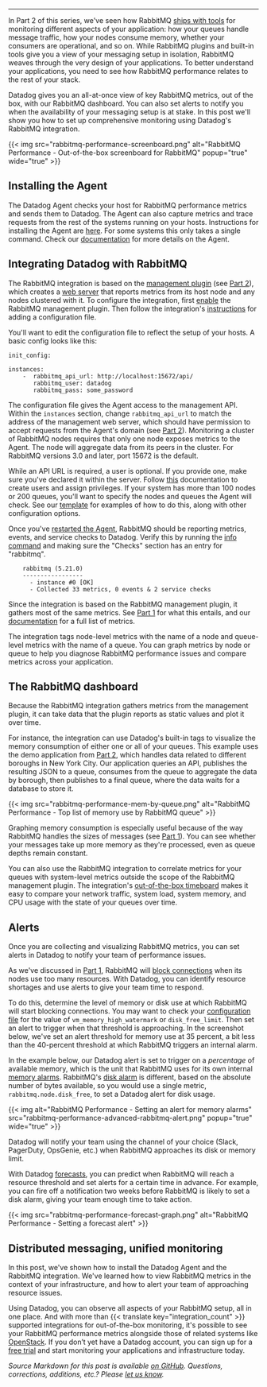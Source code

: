 ---
In Part 2 of this series, we've seen how RabbitMQ [ships with tools][part2] for monitoring different aspects of your application: how your queues handle message traffic, how your nodes consume memory, whether your consumers are operational, and so on. While RabbitMQ plugins and built-in tools give you a view of your messaging setup in isolation, RabbitMQ weaves through the very design of your applications. To better understand your applications, you need to see how RabbitMQ performance relates to the rest of your stack.

Datadog gives you an all-at-once view of key RabbitMQ metrics, out of the box, with our RabbitMQ dashboard. You can also set alerts to notify you when the availability of your messaging setup is at stake. In this post we'll show you how to set up comprehensive monitoring using Datadog's RabbitMQ integration.

{{< img src="rabbitmq-performance-screenboard.png" alt="RabbitMQ Performance - Out-of-the-box screenboard for RabbitMQ" popup="true" wide="true" >}}

## Installing the Agent
The Datadog Agent checks your host for RabbitMQ performance metrics and sends them to Datadog. The Agent can also capture metrics and trace requests from the rest of the systems running on your hosts. Instructions for installing the Agent are [here][install-agent]. For some systems this only takes a single command. Check our [documentation][agent-docs] for more details on the Agent.

## Integrating Datadog with RabbitMQ
The RabbitMQ integration is based on the [management plugin][management-plugin] (see [Part 2][part2]), which creates a [web server][http-api] that reports metrics from its host node and any nodes clustered with it. To configure the integration, first [enable][part2management] the RabbitMQ management plugin. Then follow the integration's [instructions][install-integration] for adding a configuration file.

You'll want to edit the configuration file to reflect the setup of your hosts. A basic config looks like this:

```
init_config:

instances:
    -  rabbitmq_api_url: http://localhost:15672/api/
       rabbitmq_user: datadog
       rabbitmq_pass: some_password
```
The configuration file gives the Agent access to the management API. Within the `instances` section, change `rabbitmq_api_url` to match the address of the management web server, which should have permission to accept requests from the Agent's domain (see [Part 2][part2api]). Monitoring a cluster of RabbitMQ nodes requires that only one node exposes metrics to the Agent. The node will aggregate data from its peers in the cluster. For RabbitMQ versions 3.0 and later, port 15672 is the default.

While an API URL is required, a user is optional. If you provide one, make sure you've declared it within the server. Follow [this][rabbitmq-users] documentation to create users and assign privileges. If your system has more than 100 nodes or 200 queues, you'll want to specify the nodes and queues the Agent will check. See our [template][template-config] for examples of how to do this, along with other configuration options.

Once you've [restarted the Agent][agent-restart], RabbitMQ should be reporting metrics, events, and service checks to Datadog. Verify this by running the [info command][agent-info] and making sure the "Checks" section has an entry for "rabbitmq".

```
    rabbitmq (5.21.0)
    -----------------
      - instance #0 [OK]
      - Collected 33 metrics, 0 events & 2 service checks
```

Since the integration is based on the RabbitMQ management plugin, it gathers most of the same metrics. See [Part 1][part1] for what this entails, and our [documentation][rabbitmq-integration-docs] for a full list of metrics.

The integration tags node-level metrics with the name of a node and queue-level metrics with the name of a queue. You can graph metrics by node or queue to help you diagnose RabbitMQ performance issues and compare metrics across your application.

## The RabbitMQ dashboard
Because the RabbitMQ integration gathers metrics from the management plugin, it can take data that the plugin reports as static values and plot it over time. 

For instance, the integration can use Datadog's built-in tags to visualize the memory consumption of either one or all of your queues. This example uses the demo application from [Part 2][part2], which handles data related to different boroughs in New York City. Our application queries an API, publishes the resulting JSON to a queue, consumes from the queue to aggregate the data by borough, then publishes to a final queue, where the data waits for a database to store it.

{{< img src="rabbitmq-performance-mem-by-queue.png" alt="RabbitMQ Performance - Top list of memory use by RabbitMQ queue" >}}

Graphing memory consumption is especially useful because of the way RabbitMQ handles the sizes of messages (see [Part 1][part1-connection-performance]). You can see whether your messages take up more memory as they're processed, even as queue depths remain constant.

You can also use the RabbitMQ integration to correlate metrics for your queues with system-level metrics outside the scope of the RabbitMQ management plugin. The integration's [out-of-the-box timeboard][timeboard] makes it easy to compare your network traffic, system load, system memory, and CPU usage with the state of your queues over time.

## Alerts
Once you are collecting and visualizing RabbitMQ metrics, you can set alerts in Datadog to notify your team of performance issues.

As we've discussed in [Part 1][part1], RabbitMQ will [block connections][alarms] when its nodes use too many resources. With Datadog, you can identify resource shortages and use alerts to give your team time to respond.

To do this, determine the level of memory or disk use at which RabbitMQ will start blocking connections. You may want to check your [configuration file][config-rabbitmq] for the value of `vm_memory_high_watermark` or `disk_free_limit`. Then set an alert to trigger when that threshold is approaching. In the screenshot below, we've set an alert threshold for memory use at 35 percent, a bit less than the 40-percent threshold at which RabbitMQ triggers an internal alarm.

In the example below, our Datadog alert is set to trigger on a _percentage_ of available memory, which is the unit that RabbitMQ uses for its own internal [memory alarms][memory-alarms]. RabbitMQ's [disk alarm][disk-alarms] is different, based on the absolute number of bytes available, so you would use a single metric, `rabbitmq.node.disk_free`, to set a Datadog alert for disk usage. 

{{< img alt="RabbitMQ Performance - Setting an alert for memory alarms" src="rabbitmq-performance-advanced-rabbitmq-alert.png" popup="true" wide="true" >}}

Datadog will notify your team using the channel of your choice (Slack, PagerDuty, OpsGenie, etc.) when RabbitMQ approaches its disk or memory limit.

With Datadog [forecasts][forecasts], you can predict when RabbitMQ will reach a resource threshold and set alerts for a certain time in advance. For example, you can fire off a notification two weeks before RabbitMQ is likely to set a disk alarm, giving your team enough time to take action.

{{< img src="rabbitmq-performance-forecast-graph.png" alt="RabbitMQ Performance - Setting a forecast alert" >}}

## Distributed messaging, unified monitoring
In this post, we've shown how to install the Datadog Agent and the RabbitMQ integration. We've learned how to view RabbitMQ metrics in the context of your infrastructure, and how to alert your team of approaching resource issues.

Using Datadog, you can observe all aspects of your RabbitMQ setup, all in one place. And with more than {{< translate key="integration_count" >}} supported integrations for out-of-the-box monitoring, it's possible to see your RabbitMQ performance metrics alongside those of related systems like [OpenStack][monitor-openstack]. If you don’t yet have a Datadog account, you can sign up for a <a href="#" class="sign-up-trigger">free trial</a> and start monitoring your applications and infrastructure today.

_Source Markdown for this post is available [on GitHub](https://github.com/DataDog/the-monitor/blob/master/rabbitmq/monitoring-rabbitmq-performance-with-datadog.md). Questions, corrections, additions, etc.? Please [let us know](https://github.com/DataDog/the-monitor/issues)._

[agent-docs]: https://docs.datadoghq.com/agent/

[agent-info]: https://docs.datadoghq.com/agent/faq/agent-commands/#agent-information

[agent-restart]: https://help.datadoghq.com/hc/en-us/articles/203764515-Start-Stop-Restart-the-Datadog-Agent

[alarms]: https://www.rabbitmq.com/alarms.html

[amqp-reference]: https://www.rabbitmq.com/amqp-0-9-1-reference.html

[bunny]: https://github.com/ruby-amqp/bunny

[config-rabbitmq]: https://www.rabbitmq.com/configure.html

[ddtrace]: https://github.com/DataDog/dd-trace-rb

[disk-alarms]: https://www.rabbitmq.com/disk-alarms.html

[distributed-tracing]: http://www.rubydoc.info/gems/ddtrace/#Distributed_Tracing

[event-exchange]: https://www.rabbitmq.com/event-exchange.html

[forecasts]: https://www.datadoghq.com/blog/forecasts-datadog/

[http-api]:https://www.rabbitmq.com/management.html#http-api

[install-agent]: https://app.datadoghq.com/account/settings#agent

[install-integration]: https://docs.datadoghq.com/integrations/rabbitmq/#connect-the-agent

[integration-events]: https://docs.datadoghq.com/integrations/rabbitmq/#events

[management-plugin]: http://www.rabbitmq.com/management.html

[manual-instrumentation]: http://www.rubydoc.info/gems/ddtrace/#Manual_Instrumentation

[memory-alarms]: https://www.rabbitmq.com/memory.html

[monitor-openstack]: https://www.datadoghq.com/blog/openstack-monitoring-datadog/

[part1]: /blog/rabbitmq-monitoring/

[part1-connection-performance]: /blog/rabbitmq-monitoring/#connection-performance

[part2]: /blog/rabbitmq-monitoring-tools/

[part2api]: /blog/rabbitmq-monitoring-tools/#http-api

[part2management]: /blog/rabbitmq-monitoring-tools/#the-management-plugin

[rabbitmq-users]: https://www.rabbitmq.com/rabbitmqctl.8.html#User_Management

[rabbitmq-integration-docs]: https://docs.datadoghq.com/integrations/rabbitmq/

[ruby-distrib-tracing]: http://www.rubydoc.info/gems/ddtrace/#Distributed_Tracing

[template-config]: https://github.com/DataDog/integrations-core/blob/master/rabbitmq/datadog_checks/rabbitmq/data/conf.yaml.example

[timeboard]: https://app.datadoghq.com/dash/integration/37/rabbitmq---metrics
